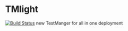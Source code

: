 # TMlight 
[![Build Status](https://travis-ci.org/fgaudenzi/TMlight.svg?branch=master)](https://travis-ci.org/fgaudenzi/TMlight)
new TestManger for all in one deployment
